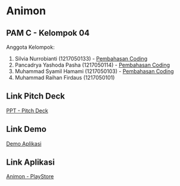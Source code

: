 # Animon

## PAM C - Kelompok 04

Anggota Kelompok:

1. Silvia Nurrobianti (1217050133) - [Pembahasan Coding](https://youtu.be/VYYFI9ovpzo)
2. Pancadrya Yashoda Pasha (1217050114) - [Pembahasan Coding](https://youtu.be/qeYIOdIY6T8)
3. Muhammad Syamil Hamami (1217050103) - [Pembahasan Coding](https://youtu.be/jYsWGTqwI3s)
4. Muhammad Raihan Firdaus (1217050101)

## Link Pitch Deck

[PPT - Pitch Deck](https://drive.google.com/drive/folders/1pBpu_PkJbq42LFlFqfLI3A8AnURd8MUt?usp=drive_link)

## Link Demo

[Demo Aplikasi](https://youtu.be/R5A0Es92JxQ)

## Link Aplikasi

[Animon - PlayStore](https://play.google.com/store/apps/details?id=com.animon.animon&hl=id&gl=US)
